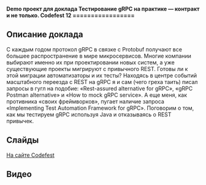 **Demo проект для доклада Тестирование gRPC на практике — контракт и не только.
Codefest 12
=================**

## Описание доклада
С каждым годом протокол gRPC в связке с Protobuf получают все большее распространение в мире микросервисов. Многие компании выбирают именно их при проектировании новых систем, а уже существующие проекты мигрируют с привычного REST. Готовы ли к этой миграции автоматизаторы и их тесты? Находясь в центре событий масштабного переезда с REST на gRPC я и сам (чего греха таить) писал запросы в гугл на подобие: «Rest-assured alternative for gRPC», «gRPC Postman alternative» и «How to mock gRPC service». А еще меня, как противника «своих фреймворков», пугает наличие запроса «Implementing Test Automation Framework for gRPC». Поговорим о том, как мы тестируем gRPC используя Java и отказываясь о REST привычек.

## Слайды
[На сайте Codefest]()

## Видео